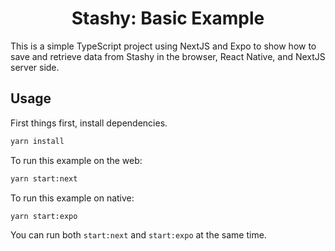 <h1 align="center">Stashy: Basic Example</h1>

This is a simple TypeScript project using NextJS and Expo to show how to save and retrieve data from Stashy in the browser, React Native, and NextJS server side.

## Usage

First things first, install dependencies.

```bash
yarn install
```

To run this example on the web:

```bash
yarn start:next
```

To run this example on native:

```bash
yarn start:expo
```

You can run both `start:next` and `start:expo` at the same time.
